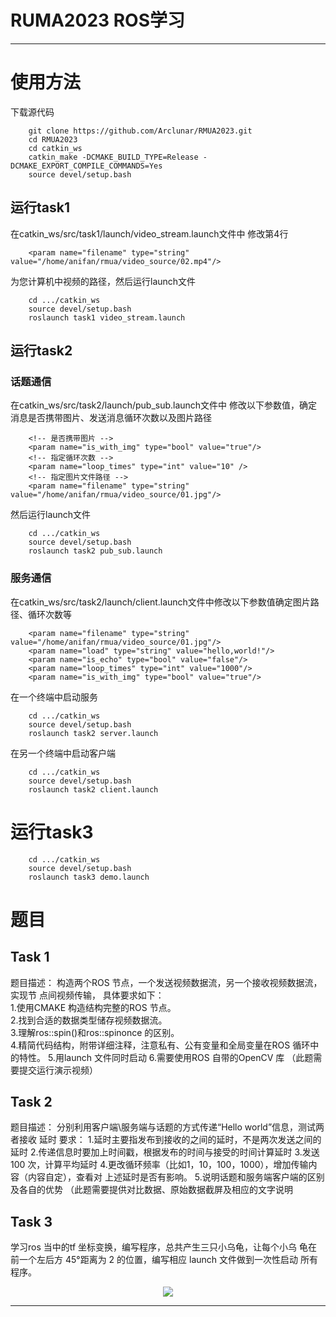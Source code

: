 # RUMA2023 ROS学习
---

# 使用方法
下载源代码
```
    git clone https://github.com/Arclunar/RMUA2023.git
    cd RMUA2023
    cd catkin_ws
    catkin_make -DCMAKE_BUILD_TYPE=Release -DCMAKE_EXPORT_COMPILE_COMMANDS=Yes
    source devel/setup.bash
```
## 运行task1
在catkin_ws/src/task1/launch/video_stream.launch文件中
修改第4行
```
    <param name="filename" type="string" value="/home/anifan/rmua/video_source/02.mp4"/>
```
为您计算机中视频的路径，然后运行launch文件
```
    cd .../catkin_ws
    source devel/setup.bash
    roslaunch task1 video_stream.launch
```

## 运行task2
### 话题通信
在catkin_ws/src/task2/launch/pub_sub.launch文件中
修改以下参数值，确定消息是否携带图片、发送消息循环次数以及图片路径
```
    <!-- 是否携带图片 -->
    <param name="is_with_img" type="bool" value="true"/> 
    <!-- 指定循环次数 -->
    <param name="loop_times" type="int" value="10" />
    <!-- 指定图片文件路径 -->
    <param name="filename" type="string" value="/home/anifan/rmua/video_source/01.jpg"/>
```
然后运行launch文件
```
    cd .../catkin_ws
    source devel/setup.bash
    roslaunch task2 pub_sub.launch
```
### 服务通信
在catkin_ws/src/task2/launch/client.launch文件中修改以下参数值确定图片路径、循环次数等
```
    <param name="filename" type="string" value="/home/anifan/rmua/video_source/01.jpg"/>
    <param name="load" type="string" value="hello,world!"/>
    <param name="is_echo" type="bool" value="false"/>
    <param name="loop_times" type="int" value="1000"/>
    <param name="is_with_img" type="bool" value="true"/>
```
在一个终端中启动服务
```
    cd .../catkin_ws
    source devel/setup.bash
    roslaunch task2 server.launch
```
在另一个终端中启动客户端
```
    cd .../catkin_ws
    source devel/setup.bash
    roslaunch task2 client.launch
```
# 运行task3
```
    cd .../catkin_ws
    source devel/setup.bash
    roslaunch task3 demo.launch
```

# 题目
## Task 1
题目描述： 
构造两个ROS 节点，一个发送视频数据流，另一个接收视频数据流，实现节
点间视频传输，  具体要求如下：   
1.使用CMAKE 构造结构完整的ROS 节点。   
2.找到合适的数据类型储存视频数据流。   
3.理解ros::spin()和ros::spinonce 的区别。   
4.精简代码结构，附带详细注释，注意私有、公有变量和全局变量在ROS 循环中
的特性。 
5.用launch 文件同时启动 
6.需要使用ROS 自带的OpenCV 库 
（此题需要提交运行演示视频）
## Task 2
题目描述： 
 分别利用客户端\服务端与话题的方式传递“Hello world”信息，测试两者接收
延时 
要求： 
1.延时主要指发布到接收的之间的延时，不是两次发送之间的延时 
2.传递信息时要加上时间戳，根据发布的时间与接受的时间计算延时 
3.发送100 次，计算平均延时 
4.更改循环频率（比如1，10，100，1000），增加传输内容（内容自定），查看对
上述延时是否有影响。 
5.说明话题和服务端客户端的区别及各自的优势 
（此题需要提供对比数据、原始数据截屏及相应的文字说明
## Task 3
学习ros 当中的tf 坐标变换，编写程序，总共产生三只小乌龟，让每个小乌
龟在前一个左后方 45°距离为 2  的位置，编写相应 launch 文件做到一次性启动
所有程序。
<div align="center">
<image src="image/01.png" align="center">
</div>


---
